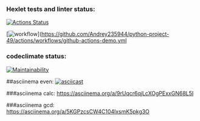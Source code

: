 ### Hexlet tests and linter status:
[![Actions Status](https://github.com/Andrey235944/python-project-49/workflows/hexlet-check/badge.svg)](https://github.com/Andrey235944/python-project-49/actions)

[![workflow](https://github.com/Andrey235944/python-project-49/actions/workflows/github-actions-demo.yml/badge.svg)](https://github.com/Andrey235944/python-project-49/actions/workflows/github-actions-demo.yml


### codeclimate status:
[![Maintainability](https://api.codeclimate.com/v1/badges/7089e38bbb7351ae0c77/maintainability)](https://codeclimate.com/github/Andrey235944/python-project-49/maintainability)

##asciinema even:
[![asciicast](https://asciinema.org/a/5oVqeDxbufJb15Dbl4WSVoGgW.png)](https://asciinema.org/a/5oVqeDxbufJb15Dbl4WSVoGgW)

###asciinema calc:
https://asciinema.org/a/9rUqcr6qjLcXOgPExxGN68L5I

###asciinema gcd:
https://asciinema.org/a/5KGPzcsCW4C104lxsmK5pkg3O
